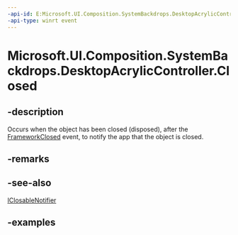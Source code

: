 ```yaml
---
-api-id: E:Microsoft.UI.Composition.SystemBackdrops.DesktopAcrylicController.Closed
-api-type: winrt event
---
```


# Microsoft.UI.Composition.SystemBackdrops.DesktopAcrylicController.Closed

<!--
public event Microsoft.UI.ClosableNotifierHandler Closed;
-->


## -description

Occurs when the object has been closed (disposed), after the [FrameworkClosed](desktopacryliccontroller_frameworkclosed.md) event, to notify the app that the object is closed.

## -remarks

## -see-also

[IClosableNotifier](../microsoft.ui/iclosablenotifier.md)

## -examples


